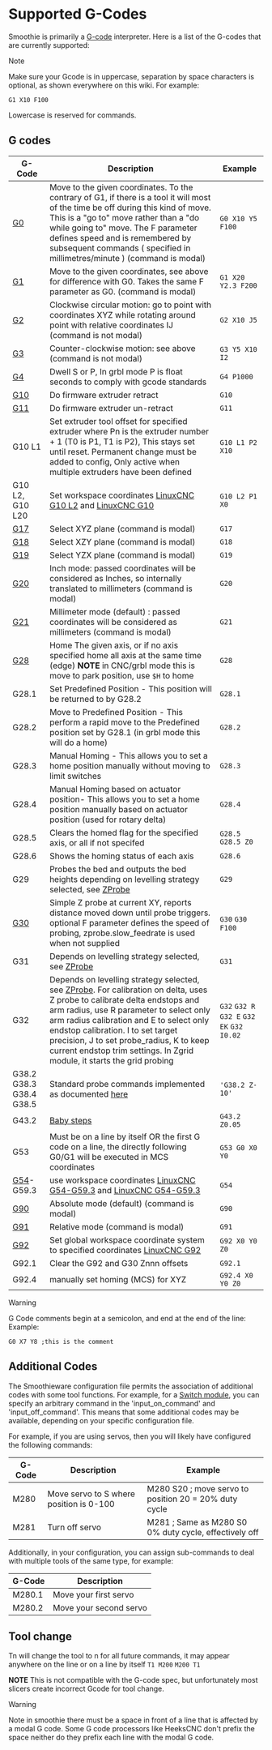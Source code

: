 
# Supported G-Codes

Smoothie is primarily a [G-code](http://en.wikipedia.org/wiki/G-code) interpreter. Here is a list of the G-codes that are currently supported:

> [!NOTE]
> Make sure your Gcode is in uppercase, separation by space characters is optional, as shown everywhere on this wiki. For example:
> 
> `G1 X10 F100`
> 
> Lowercase is reserved for commands.

## G codes

| G-Code | Description | Example |
| ------ | ----------- | ------- |
| [G0](g0.md) | Move to the given coordinates. To the contrary of G1, if there is a tool it will most of the time be off during this kind of move. This is a "go to" move rather than a "do while going to" move. The F parameter defines speed and is remembered by subsequent commands ( specified in millimetres/minute ) (command is modal) | `G0 X10 Y5 F100` |
| [G1](g1.md) | Move to the given coordinates, see above for difference with G0. Takes the same F parameter as G0. (command is modal) | `G1 X20 Y2.3 F200` |
| [G2](g2.md) | Clockwise circular motion: go to point with coordinates XYZ while rotating around point with relative coordinates IJ (command is not modal)| `G2 X10 J5` |
| [G3](g3.md) | Counter-clockwise motion: see above (command is not modal)| `G3 Y5 X10 I2` |
| [G4](g4.md) | Dwell S<seconds> or P<milliseconds>, In grbl mode P is float seconds to comply with gcode standards | `G4 P1000` |
| [G10](g10.md) | Do firmware extruder retract | `G10` |
| [G11](g11.md) | Do firmware extruder un-retract | `G11` |
| G10 L1 | Set extruder tool offset for specified extruder where Pn is the extruder number + 1 (T0 is P1, T1 is P2), This stays set until reset. Permanent change must be added to config, Only active when multiple extruders have been defined | `G10 L1 P2 X10` |
| G10 L2, G10 L20 | Set workspace coordinates [LinuxCNC G10 L2](http://linuxcnc.org/docs/html/gcode/coordinates.html) and [LinuxCNC G10](http://linuxcnc.org/docs/html/gcode/g-code.html#gcode:g10-l2)| `G10 L2 P1 X0` |
| [G17](g17.md) | Select XYZ plane (command is modal)| `G17` |
| [G18](g18.md) | Select XZY plane (command is modal)| `G18` |
| [G19](g19.md) | Select YZX plane (command is modal)| `G19` |
| [G20](g20.md) | Inch mode: passed coordinates will be considered as Inches, so internally translated to millimeters (command is modal) | `G20` |
| [G21](g21.md) | Millimeter mode (default) : passed coordinates will be considered as millimeters (command is modal)| `G21` |
| [G28](g28.md) | Home The given axis, or if no axis specified home all axis at the same time (edge) **NOTE** in CNC/grbl mode this is move to park position, use `$H` to home  | `G28` |
| G28.1 | Set Predefined Position - This position will be returned to by G28.2 | `G28.1` |
| G28.2 | Move to Predefined Position - This perform a rapid move to the Predefined position set by G28.1 (in grbl mode this will do a home) | `G28.2` |
| G28.3 | Manual Homing - This allows you to set a home position manually without moving to limit switches | `G28.3` |
| G28.4 | Manual Homing based on actuator position- This allows you to set a home position manually based on actuator position (used for rotary delta) | `G28.4` |
| G28.5 | Clears the homed flag for the specified axis, or all if not specifed | `G28.5` `G28.5 Z0` |
| G28.6 | Shows the homing status of each axis | `G28.6` |
| G29 | Probes the bed and outputs the bed heights depending on levelling strategy selected, see [ZProbe](zprobe.md)  | `G29` |
| [G30](g30.md) | Simple Z probe at current XY, reports distance moved down until probe triggers. optional F parameter defines the speed of probing, zprobe.slow_feedrate is used when not supplied | `G30` `G30 F100` |
| G31 | Depends on levelling strategy selected, see [ZProbe](zprobe.md)  | `G31` |
| G32 | Depends on levelling strategy selected, see [ZProbe](zprobe.md). For calibration on delta, uses Z probe to calibrate delta endstops and arm radius, use R parameter to select only arm radius calibration and E to select only endstop calibration. I to set target precision, J to set probe_radius, K to keep current endstop trim settings.  In Zgrid module, it starts the grid probing | `G32` `G32 R` `G32 E` `G32 EK` `G32 I0.02` |
| G38.2 G38.3 G38.4 G38.5 | Standard probe commands implemented as documented [here](http://linuxcnc.org/docs/2.6/html/gcode/gcode.html#sec:G38-probe) | `'G38.2 Z-10'`|
| G43.2 | [Baby steps](http://smoothieware.org/motion-control#adjusting-z-once-printing-starts-sometimes-called-babysteps) | `G43.2 Z0.05` |
| G53 | Must be on a line by itself OR the first G code on a line, the directly following G0/G1 will be executed in MCS coordinates | `G53 G0 X0 Y0` |
| [G54](g54.md)-G59.3 | use workspace coordinates [LinuxCNC G54-G59.3](http://linuxcnc.org/docs/html/gcode/coordinates.html) and [LinuxCNC G54-G59.3](http://linuxcnc.org/docs/html/gcode/g-code.html#gcode:g54-g59.3) | `G54` |
| [G90](g90.md) | Absolute mode (default) (command is modal)| `G90` |
| [G91](g91.md) | Relative mode (command is modal)| `G91` |
| [G92](g92.md) | Set global workspace coordinate system to specified coordinates [LinuxCNC G92](http://linuxcnc.org/docs/html/gcode/g-code.html#gcode:g92) | `G92 X0 Y0 Z0` |
| G92.1 | Clear the G92 and G30 Znnn offsets | `G92.1`|
| G92.4 | manually set homing (MCS) for XYZ  | `G92.4 X0 Y0 Z0`|

> [!WARNING]
> G Code comments begin at a semicolon, and end at the end of the line:
> Example:
> ```
> G0 X7 Y8 ;this is the comment
> ```

## Additional Codes
The Smoothieware configuration file permits the association of additional codes with some tool functions.  For example, for a [Switch module](switch.md), you can specify an arbitrary command in the 'input_on_command' and 'input_off_command'.  This means that some additional codes may be available, depending on your specific configuration file.

For example, if you are using servos, then you will likely have configured the following commands:

| G-Code | Description | Example |
| ------ | ----------- | ------- |
| M280 | Move servo to S<position> where position is 0-100| M280 S20 ; move servo to position 20 = 20% duty cycle |
| M281 | Turn off servo | M281 ; Same as M280 S0 0% duty cycle, effectively off | |

Additionally, in your configuration, you can assign sub-commands to deal with multiple tools of the same type, for example:

| G-Code | Description  |
| ------ | -----------  |
| M280.1 | Move your first servo |
| M280.2 | Move your second servo | |

## Tool change
Tn will change the tool to n for all future commands, it may appear anywhere on the line or on a line by itself
`T1 M200`
`M200 T1`

**NOTE** This is not compatible with the G-code spec, but unfortunately most slicers create incorrect Gcode for tool change.

> [!WARNING]
> Note in smoothie there must be a space in front of a line that is affected by a modal G code.
> Some G code processors like HeeksCNC don't prefix the space neither do they prefix each line with the modal G code.
